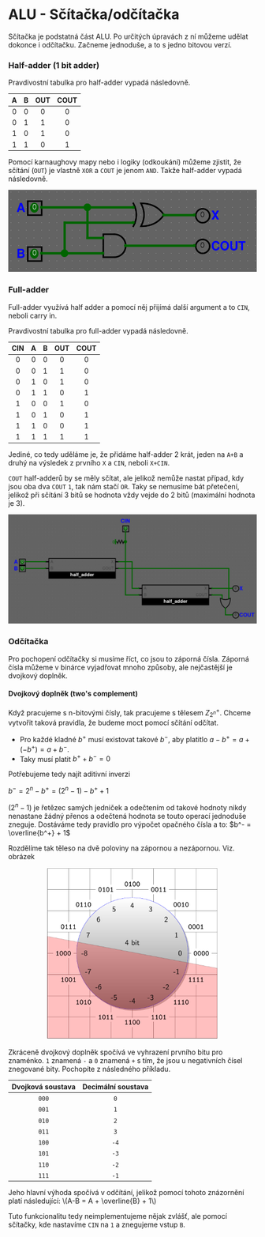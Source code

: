 # ALU - Sčítačka/odčítačka

Sčítačka je podstatná část ALU. Po určitých úpravách z ní můžeme udělat dokonce i odčítačku. Začneme jednoduše, a to s jedno bitovou verzí.

### Half-adder (1 bit adder)

Pravdivostní tabulka pro half-adder vypadá následovně.

| A | B | OUT | COUT |
|:-:|:-:|:---:|:----:|
| 0 | 0 | 0 | 0 |
| 0 | 1 | 1 | 0 |
| 1 | 0 | 1 | 0 |
| 1 | 1 | 0 | 1 |

Pomocí karnaughovy mapy nebo i logiky (odkoukání) můžeme zjistit, že sčítání (`OUT`) je vlastně `XOR` a `COUT` je jenom `AND`. Takže half-adder vypadá následovně.

<img src="https://raw.githubusercontent.com/jaywor1/aps/main/obrazky/alu-half-adder.png">

### Full-adder

Full-adder využívá half adder a pomocí něj přijímá další argument a to `CIN`, neboli carry in.

Pravdivostní tabulka pro full-adder vypadá následovně.

| CIN | A | B | OUT | COUT |
|:---:|:-:|:-:|:---:|:----:|
| 0 | 0 | 0 | 0 | 0 |
| 0 | 0 | 1 | 1 | 0 |
| 0 | 1 | 0 | 1 | 0 |
| 0 | 1 | 1 | 0 | 1 |
| 1 | 0 | 0 | 1 | 0 |
| 1 | 0 | 1 | 0 | 1 |
| 1 | 1 | 0 | 0 | 1 |
| 1 | 1 | 1 | 1 | 1 |

Jediné, co tedy uděláme je, že přidáme half-adder 2 krát, jeden na `A+B` a druhý na výsledek z prvního `X` a `CIN`, neboli `X+CIN`.

`COUT` half-adderů by se měly sčítat, ale jelikož nemůže nastat případ, kdy jsou oba dva `COUT` `1`, tak nám stačí `OR`. Taky se nemusíme bát přetečení, jelikož při sčítání 3 bitů se hodnota vždy vejde do 2 bitů (maximální hodnota je 3).

<img src="https://raw.githubusercontent.com/jaywor1/aps/main/obrazky/alu-full-adder.png">

### Odčítačka

Pro pochopení odčítačky si musíme říct, co jsou to záporná čísla. Záporná čísla můžeme v binárce vyjadřovat mnoho způsoby, ale nejčastější je dvojkový doplněk.

#### Dvojkový doplněk (two's complement)

Když pracujeme s n-bitovými čísly, tak pracujeme s tělesem $Z_{2^n}^+$. Chceme vytvořit taková pravidla, že budeme moct pomocí sčítání odčítat.

 - Pro každé kladné $b^+$ musí existovat takové $b^-$, aby platitlo $a-b^+ = a + (-b^+) = a + b^-$.
 - Taky musí platit $b^+ + b^- = 0$

Potřebujeme tedy najít aditivní inverzi

$b^- = 2^n - b^+ = (2^n - 1) - b^+ + 1$

$(2^n - 1)$ je řetězec samých jedniček a odečtením od takové hodnoty nikdy nenastane žádný přenos a odečtená hodnota se touto operací jednoduše zneguje. Dostáváme tedy pravidlo pro výpočet opačného čísla a to: $b^- = \overline{b^+} + 1$

Rozdělíme tak těleso na dvě poloviny na zápornou a nezápornou. Viz. obrázek

<p align="center">
<img src="https://raw.githubusercontent.com/jaywor1/aps/main/obrazky/alu-scitacka-doplnek.png" width="350px">
</p>

Zkráceně dvojkový doplněk spočívá ve vyhrazení prvního bitu pro znaménko. `1` znamená `-` a `0` znamená `+` s tím, že jsou u negativních čísel znegované bity. Pochopíte z následného příkladu.

| Dvojková soustava | Decimální soustava |
|:---:|:---:|
| `000` | `0` |
| `001` | `1` |
| `010` | `2` |
| `011` | `3` |
| `100` | `-4` |
| `101` | `-3` |
| `110` | `-2` |
| `111` | `-1` |

Jeho hlavní výhoda spočívá v odčítání, jelikož pomocí tohoto znázornění platí následující: \\(A-B = A + \overline{B} + 1\\)

Tuto funkcionalitu tedy neimplementujeme nějak zvlášť, ale pomocí sčítačky, kde nastavíme `CIN` na `1` a znegujeme vstup `B`.
